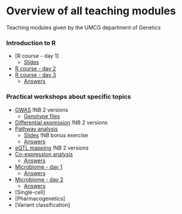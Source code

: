 # Overview of all teaching modules

Teaching modules given by the UMCG department of Genetics

### Introduction to R
* [R course - day 1]
	* [Slides](R-course/day3Recap.pptx)
* [R course - day 2](R-course/statistics.html)
* [R course - day 3](R-course/plotting.html)
	* [Answers](R-course/plottingAnswers.html)

### Practical workshops about specific topics
* [GWAS](Practicals/GWAS/gwas_tutorial.html) !NB 2 versions
	* [Genotype files](Practicals/GWAS/genotypes)
* [Differential expression](Practicals/differential-expression/rnaseq_practical1.html) !NB 2 versions
* [Pathway analysis](Practicals/pathway-analysis/Pathway_analysis_students.html)
	* [Slides](Practicals/pathway-analysis/Pathway_analysis.pptx) !NB bonus exercise
	* [Answers](Practicals/pathway-analysis/Pathway_analysis.html)
* [eQTL mapping](Practicals/) !NB 2 versions
* [Co-expression analysis](Practicals/co-expression/CoExpression_Tutorial.html)
	* [Answers](Practicals/co-expression/Rcommancs_Tutorial.html)
* [Microbiome - day 1](Practical/microbiome/Day_1.md)
	* [Answers](Practical/microbiome/Day_1_with_code.md)
* [Microbiome - day 2](Practical/microbiome/Day_2.md)
	* [Answers](Practical/microbiome/Day_2_with_code.md)
* [Single-cell]
* [Pharmacogenetics]
* [Variant classification]